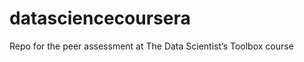 datasciencecoursera
===================

Repo for the peer assessment at The Data Scientist’s Toolbox course
